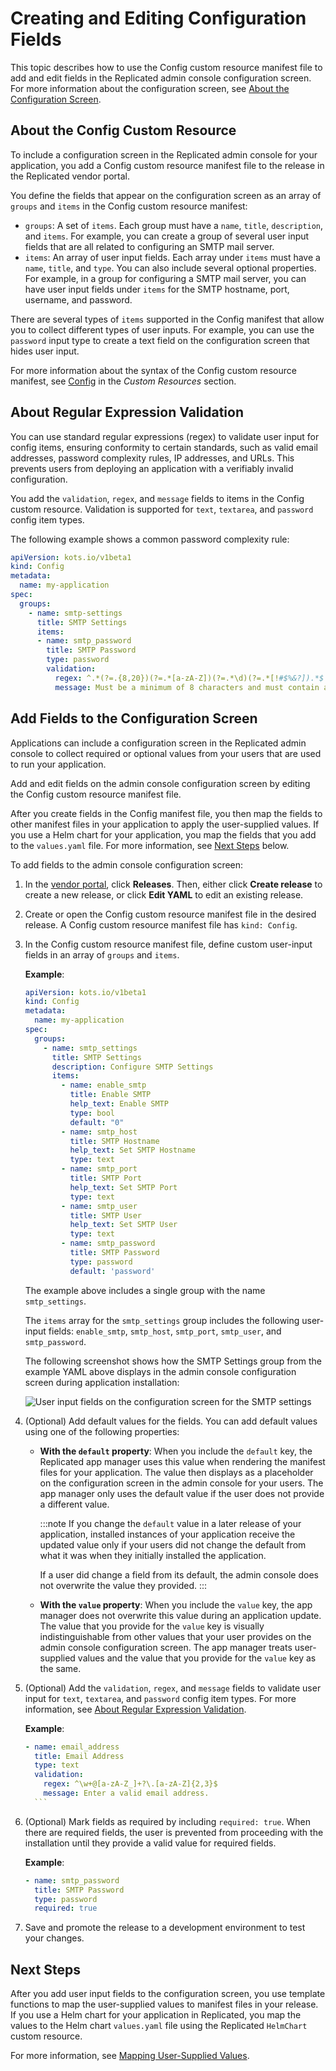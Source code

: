# Creating and Editing Configuration Fields

This topic describes how to use the Config custom resource manifest file to add and edit fields in the Replicated admin console configuration screen. For more information about the configuration screen, see [About the Configuration Screen](config-screen-about).

## About the Config Custom Resource

To include a configuration screen in the Replicated admin console for your application, you add a Config custom resource manifest file to the release in the Replicated vendor portal.

You define the fields that appear on the configuration screen as an array of `groups` and `items` in the Config custom resource manifest:
   * `groups`: A set of `items`. Each group must have a `name`, `title`, `description`, and `items`. For example, you can create a group of several user input fields that are all related to configuring an SMTP mail server.
   * `items`: An array of user input fields. Each array under `items` must have a `name`, `title`, and `type`. You can also include several optional properties. For example, in a group for configuring a SMTP mail server, you can have user input fields under `items` for the SMTP hostname, port, username, and password.

   There are several types of `items` supported in the Config manifest that allow you to collect different types of user inputs. For example, you can use the `password` input type to create a text field on the configuration screen that hides user input.

For more information about the syntax of the Config custom resource manifest, see [Config](../reference/custom-resource-config) in the _Custom Resources_ section.

## About Regular Expression Validation

You can use standard regular expressions (regex) to validate user input for config items, ensuring conformity to certain standards, such as valid email addresses, password complexity rules, IP addresses, and URLs. This prevents users from deploying an application with a verifiably invalid configuration.

You add the `validation`, `regex`, and `message` fields to items in the Config custom resource. Validation is supported for `text`, `textarea`, and `password` config item types.

The following example shows a common password complexity rule:

```yaml
apiVersion: kots.io/v1beta1
kind: Config
metadata:
  name: my-application
spec:
  groups:
    - name: smtp-settings
      title: SMTP Settings
      items:
      - name: smtp_password
        title: SMTP Password
        type: password
        validation:
          regex: ​^.*(?=.{8,20})(?=.*[a-zA-Z])(?=.*\d)(?=.*[!#$%&?]).*$
          message: Must be a minimum of 8 characters and must contain a combination of uppercase, lowercase, numbers, and special characters.
```

## Add Fields to the Configuration Screen

Applications can include a configuration screen in the Replicated admin console to collect required or optional values from your users that are used to run your application.

Add and edit fields on the admin console configuration screen by editing the Config custom resource manifest file.

After you create fields in the Config manifest file, you then map the fields to other manifest files in your application to apply the user-supplied values. If you use a Helm chart for your application, you map the fields that you add to the `values.yaml` file. For more information, see [Next Steps](#next-steps) below.

To add fields to the admin console configuration screen:

1. In the [vendor portal](https://vendor.replicated.com/apps), click **Releases**. Then, either click **Create release** to create a new release, or click **Edit YAML** to edit an existing release.
1. Create or open the Config custom resource manifest file in the desired release. A Config custom resource manifest file has `kind: Config`.
1. In the Config custom resource manifest file, define custom user-input fields in an array of `groups` and `items`.

   **Example**:

   ```yaml
   apiVersion: kots.io/v1beta1
   kind: Config
   metadata:
     name: my-application
   spec:
     groups:
       - name: smtp_settings
         title: SMTP Settings
         description: Configure SMTP Settings
         items:
           - name: enable_smtp
             title: Enable SMTP
             help_text: Enable SMTP
             type: bool
             default: "0"
           - name: smtp_host
             title: SMTP Hostname
             help_text: Set SMTP Hostname
             type: text
           - name: smtp_port
             title: SMTP Port
             help_text: Set SMTP Port
             type: text
           - name: smtp_user
             title: SMTP User
             help_text: Set SMTP User
             type: text
           - name: smtp_password
             title: SMTP Password
             type: password
             default: 'password'
   ```

   The example above includes a single group with the name `smtp_settings`.

   The `items` array for the `smtp_settings` group includes the following user-input fields: `enable_smtp`, `smtp_host`, `smtp_port`, `smtp_user`, and `smtp_password`.

   The following screenshot shows how the SMTP Settings group from the example YAML above displays in the admin console configuration screen during application installation:

   ![User input fields on the configuration screen for the SMTP settings](../../static/images/config-screen-smtp-example-large.png)

1. (Optional) Add default values for the fields. You can add default values using one of the following properties:
   * **With the `default` property**: When you include the `default` key, the Replicated app manager uses this value when rendering the manifest files for your application. The value then displays as a placeholder on the configuration screen in the admin console for your users. The app manager only uses the default value if the user does not provide a different value.

     :::note
     If you change the `default` value in a later release of your application, installed instances of your application receive the updated value only if your users did not change the default from what it was when they initially installed the application.

     If a user did change a field from its default, the admin console does not overwrite the value they provided.
     :::

   * **With the `value` property**: When you include the `value` key, the app manager does not overwrite this value during an application update. The value that you provide for the `value` key is visually indistinguishable from other values that your user provides on the admin console configuration screen. The app manager treats user-supplied values and the value that you provide for the `value` key as the same.

1. (Optional) Add the `validation`, `regex`, and `message` fields to validate user input for `text`, `textarea`, and `password` config item types. For more information, see [About Regular Expression Validation](#about-regular=expression-validation).

    **Example**:

      ```yaml
      - name: email_address
        title: Email Address
        type: text
        validation:
          regex: ^\w+@[a-zA-Z_]+?\.[a-zA-Z]{2,3}$
          message: Enter a valid email address.
        ```  
1. (Optional) Mark fields as required by including `required: true`. When there are required fields, the user is prevented from proceeding with the installation until they provide a valid value for required fields.

   **Example**:

   ```yaml
   - name: smtp_password
     title: SMTP Password
     type: password
     required: true
    ```      

1. Save and promote the release to a development environment to test your changes.

## Next Steps

After you add user input fields to the configuration screen, you use template functions to map the user-supplied values to manifest files in your release. If you use a Helm chart for your application in Replicated, you map the values to the Helm chart `values.yaml` file using the Replicated `HelmChart` custom resource.

For more information, see [Mapping User-Supplied Values](config-screen-map-inputs).

